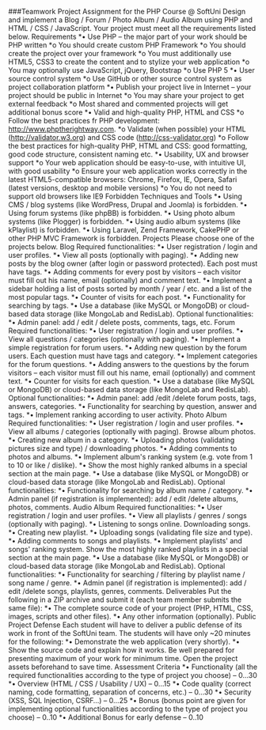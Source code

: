 ###Teamwork Project Assignment for the PHP Course @ SoftUni
Design and implement a Blog / Forum / Photo Album / Audio Album using PHP and HTML / CSS / JavaScript. Your project must meet all the requirements listed below.
Requirements
*•	Use PHP – the major part of your work should be PHP written
  *o	You should create custom PHP Framework
  *o	You should create the project over your framework
  *o	You must additionally use HTML5, CSS3 to create the content and to stylize your web application
  *o	You may optionally use JavaScript, jQuery, Bootstrap
  *o	Use PHP 5
*•	User source control system
  *o	Use GitHub or other source control system as project collaboration platform
*•	Publish your project live in Internet – your project should be public in Internet
  *o	You may share your project to get external feedback
  *o	Most shared and commented projects will get additional bonus score
*•	Valid and high-quality PHP, HTML and CSS
  *o	Follow the best practices fr PHP development: http://www.phptherightway.com.
  *o	Validate (when possible) your HTML (http://validator.w3.org) and CSS code (http://css-validator.org)
  *o	Follow the best practices for high-quality PHP, HTML and CSS: good formatting, good code structure, consistent naming etc.
*•	Usability, UX and browser support
  *o	Your web application should be easy-to-use, with intuitive UI, with good usability
  *o	Ensure your web application works correctly in the latest HTML5-compatible browsers: Chrome, Firefox, IE, Opera, Safari (latest versions, desktop and mobile versions)
  *o	You do not need to support old browsers like IE9
Forbidden Techniques and Tools
*•	Using CMS / blog systems (like WordPress, Drupal and Joomla) is forbidden.
*•	Using forum systems (like phpBB) is forbidden.
*•	Using photo album systems (like Plogger) is forbidden.
*•	Using audio album systems (like kPlaylist) is forbidden.
*•	Using Laravel, Zend Framework, CakePHP or other PHP MVC Framework is forbidden.
Projects
Please choose one of the projects below.
Blog
Required functionalities:
*•	User registration / login and user profiles.
*•	View all posts (optionally with paging).
*•	Adding new posts by the blog owner (after login or password protected). Each post must have tags. 
*•	Adding comments for every post by visitors – each visitor must fill out his name, email (optionally) and comment text.
*•	Implement a sidebar holding a list of posts sorted by month / year / etc. and a list of the most popular tags.
*•	Counter of visits for each post.
*•	Functionality for searching by tags.
*•	Use a database (like MySQL or MongoDB) or cloud-based data storage (like MongoLab and RedisLab).
Optional functionalities:
*•	Admin panel: add / edit / delete posts, comments, tags, etc.
Forum
Required functionalities:
*•	User registration / login and user profiles.
*•	View all questions / categories (optionally with paging).
*•	Implement a simple registration for forum users.
*•	Adding new question by the forum users. Each question must have tags and category.
*•	Implement categories for the forum questions.
*•	Adding answers to the questions by the forum visitors – each visitor must fill out his name, email (optionally) and comment text.
*•	Counter for visits for each question.
*•	Use a database (like MySQL or MongoDB) or cloud-based data storage (like MongoLab and RedisLab). 
Optional functionalities:
*•	Admin panel: add /edit /delete forum posts, tags, answers, categories.
*•	Functionality for searching by question, answer and tags.
*•	Implement ranking according to user activity.
Photo Album
Required functionalities:
*•	User registration / login and user profiles. 
*•	View all albums / categories (optionally with paging). Browse album photos.
*•	Creating new album in a category.
*•	Uploading photos (validating pictures size and type) / downloading photos.
*•	Adding comments to photos and albums.
*•	Implement album's ranking system (e.g. vote from 1 to 10 or like / dislike).
*•	Show the most highly ranked albums in a special section at the main page.
*•	Use a database (like MySQL or MongoDB) or cloud-based data storage (like MongoLab and RedisLab). 
Optional functionalities:
*•	Functionality for searching by album name / category.
*•	Admin panel (if registration is implemented): add / edit /delete albums, photos, comments.
Audio Album 
Required functionalities:
*•	User registration / login and user profiles. 
*•	View all playlists / genres / songs (optionally with paging).
*•	Listening to songs online. Downloading songs.
*•	Creating new playlist.
*•	Uploading songs (validating file size and type).
*•	Adding comments to songs and playlists.
*•	Implement playlists' and songs' ranking system. Show the most highly ranked playlists in a special section at the main page.
*•	Use a database (like MySQL or MongoDB) or cloud-based data storage (like MongoLab and RedisLab). 
Optional functionalities:
*•	Functionality for searching / filtering by playlist name / song name / genre.
*•	Admin panel (if registration is implemented): add / edit /delete songs, playlists, genres, comments.
Deliverables
Put the following in a ZIP archive and submit it (each team member submits the same file):
*•	The complete source code of your project (PHP, HTML, CSS, images, scripts and other files).
*•	Any other information (optionally).
Public Project Defense
Each student will have to deliver a public defense of its work in front of the SoftUni team. The students will have only ~20 minutes for the following:
*•	Demonstrate the web application (very shortly).
*•	Show the source code and explain how it works.
Be well prepared for presenting maximum of your work for minimum time. Open the project assets beforehand to save time.
Assessment Criteria
*•	Functionality (all the required functionalities according to the type of project you choose) – 0…30
*•	Overview (HTML / CSS / Usability / UX) – 0…15
*•	Code quality (correct naming, code formatting, separation of concerns, etc.) – 0…30
*•	Security (XSS, SQL Injection, CSRF…) – 0…25
*•	Bonus (bonus point are given for implementing optional functionalities according to the type of project you choose) – 0..10
*•	Additional Bonus for early defense – 0..10
